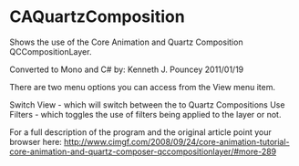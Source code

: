 CAQuartzComposition
===================

Shows the use of the Core Animation and Quartz Composition QCCompositionLayer.

Converted to Mono and C# by:  Kenneth J. Pouncey 2011/01/19

There are two menu options you can access from the View menu item.

Switch View - which will switch between the to Quartz Compositions
Use Filters - which toggles the use of filters being applied to the layer or not.

For a full description of the program and the original article point your browser here:
http://www.cimgf.com/2008/09/24/core-animation-tutorial-core-animation-and-quartz-composer-qccompositionlayer/#more-289
